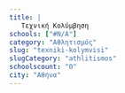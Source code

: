 ```yaml
---
title: |
   Τεχνική Κολύμβηση
schools: ["#N/A"]
category: "Αθλητισμός"
slug: "texniki-kolymvisi"
slugCategory: "athlitismos"
schoolscount: "0"
city: "Αθήνα"
---
```


